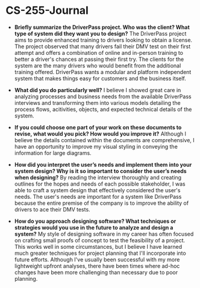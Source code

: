 # CS-255-Journal

- **Briefly summarize the DriverPass project. Who was the client? What type of system did they want you to design?** The DriverPass project aims to provide enhanced training to drivers looking to obtain a license. The project observed that many drivers fail their DMV test on their first attempt and offers a combination of online and in-person training to better a driver's chances at passing their first try. The clients for the system are the many drivers who would benefit from the additional training offered. DriverPass wants a modular and platform independent system that makes things easy for customers and the business itself.
    
- **What did you do particularly well?** I believe I showed great care in analyzing processes and business needs from the available DriverPass interviews and transforming them into various models detailing the process flows, acitivities, objects, and expected technical details of the system.

- **If you could choose one part of your work on these documents to revise, what would you pick? How would you improve it?** Although I believe the details contained within the documents are comprehensive, I have an opportunity to improve my visual styling in conveying the information for large diagrams.

    
- **How did you interpret the user’s needs and implement them into your system design? Why is it so important to consider the user’s needs when designing?** By reading the interview thoroughly and creating outlines for the hopes and needs of each possible stakeholder, I was able to craft a system design that effectively considered the user's needs. The user's needs are important for a system like DriverPass because the entire premise of the company is to improve the ability of drivers to ace their DMV tests.

- **How do you approach designing software? What techniques or strategies would you use in the future to analyze and design a system?**
My style of designing software in my career has often focused on crafting small proofs of concept to test the feasibility of a project. This works well in some circumstances, but I believe I have learned much greater techniques for project planning that I'll incorporate into future efforts. Although I've usually been successful with my more lightweight upfront analyses, there have been times where ad-hoc changes have been more challenging than necessary due to poor planning.